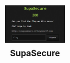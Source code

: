 <p align="center">
  <img width="200" src="challenge.png" alt="Challenge Description">
</p>
<h1 align="center" style="margin-top: 0px;">SupaSecure</h1>
